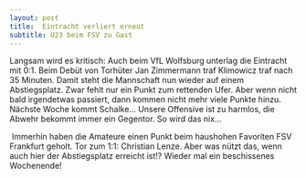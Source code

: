 ```yaml
---
layout: post
title:  Eintracht verliert erneut
subtitle: U23 beim FSV zu Gast
---
```


Langsam wird es kritisch: Auch beim VfL Wolfsburg unterlag die Eintracht mit 0:1. Beim Debüt von Torhüter Jan Zimmermann traf Klimowicz traf nach 35 Minuten. Damit steht die Mannschaft nun wieder auf einem Abstiegsplatz. Zwar fehlt nur ein Punkt zum rettenden Ufer. Aber wenn nicht bald irgendetwas passiert, dann kommen nicht mehr viele Punkte hinzu. Nächste Woche kommt Schalke... Unsere Offensive ist zu harmlos, die Abwehr bekommt immer ein Gegentor. So wird das nix...

 Immerhin haben die Amateure einen Punkt beim haushohen Favoriten FSV Frankfurt geholt. Tor zum 1:1: Christian Lenze. Aber was nützt das, wenn auch hier der Abstiegsplatz erreicht ist!? Wieder mal ein beschissenes Wochenende!
